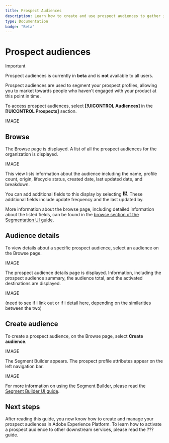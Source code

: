 ```yaml
---
title: Prospect Audiences
description: Learn how to create and use prospect audiences to gather information about your 
type: Documentation
badge: "Beta"
---
```


# Prospect audiences

>[!IMPORTANT]
>
>Prospect audiences is currently in **beta** and is **not** available to all users.

Prospect audiences are used to segment your prospect profiles, allowing you to market towards people who haven't engaged with your product at this point in time.

To access prospect audiences, select **[!UICONTROL Audiences]** in the **[!UICONTROL Prospects]** section.

IMAGE

## Browse 

The Browse page is displayed. A list of all the prospect audiences for the organization is displayed.

IMAGE

This view lists information about the audience including the name, profile count, origin, lifecycle status, created date, last updated date, and breakdown.

You can add additional fields to this display by selecting ![the filter attribute icon](../images/ui/prospect-audience/filter-attribute.png). These additional fields include update frequency and the last updated by.

More information about the browse page, including detailed information about the listed fields, can be found in the [browse section of the Segmentation UI guide](./overview.md#browse).

## Audience details

To view details about a specific prospect audience, select an audience on the Browse page.

IMAGE

The prospect audience details page is displayed. Information, including the prospect audience summary, the audience total, and the activated destinations are displayed.

IMAGE

(need to see if i link out or if i detail here, depending on the similarities between the two)

## Create audience

To create a prospect audience, on the Browse page, select **Create audience**.

IMAGE

The Segment Builder appears. The prospect profile attributes appear on the left navigation bar. 

IMAGE

For more information on using the Segment Builder, please read the [Segment Builder UI guide](./segment-builder.md).

## Next steps

After reading this guide, you now know how to create and manage your prospect audiences in Adobe Experience Platform. To learn how to activate a prospect audience to other downstream services, please read the ??? guide.
